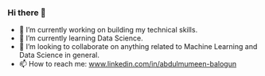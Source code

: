 ### Hi there 👋

- 🔭 I’m currently working on building my technical skills.
- 🌱 I’m currently learning Data Science.
- 👯 I’m looking to collaborate on anything related to Machine Learning and Data Science in general.
- 📫 How to reach me: www.linkedin.com/in/abdulmumeen-balogun


